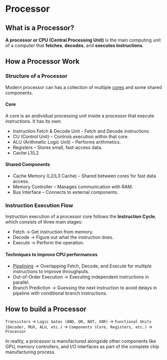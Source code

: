 # Processor

## What is a Processor?
**A processor or CPU (Central Processing Unit)** is the main computing unit of a computer that **fetches**, **decodes**, and **executes instructions**.

## How a Processor Work

### Structure of a Processor
Modern processor can has a collection of multiple [cores] and some shared components.

#### Core
A core is an andividual processing unit inside a processor that execute instructions. It has its own:
- Instruction Fetch & Decode Unit - Fetch and Decode instructions
- CU (Control Unit) – Controls execution within that core.
- ALU (Arithmetic Logic Unit) – Performs arithmetics.
- Registers – Stores small, fast-access data.
- Cache L1/L2

#### Shared Components
- Cache Memory (L2/L3 Cache) – Shared between cores for fast data access.
- Memory Controller – Manages communication with RAM.
- Bus Interface – Connects to external components.

### Instruction Execution Flow
Instruction execution of a processor core follows the **Instruction Cycle**, which consists of three main stages:
- Fetch → Get instruction from memory.
- Decode → Figure out what the instruction does.
- Execute → Perform the operation. 

#### Techniques to improve CPU performances
- [Pipelining] → Overlapping Fetch, Decode, and Execute for multiple instructions to improve throughputs.
- Out-of-Order Execution → Executing independent instructions in parallel.
- Branch Prediction → Guessing the next instruction to avoid delays in pipeline with conditional branch instructions.

## How to build a Processor
`Transistors` → `Logic Gates (AND, OR, NOT, XOR)` → `Functional Units (Decoder, MUX, ALU, etc.)` → `Components (Core, Registers, etc.)` → `Processor`

In reality, a processor is manufactured alongside other components like GPU, memory controllers, and I/O interfaces as part of the complete chip manufacturing process.

[cores]: ./Core
[Pipelining]: ./Pipeline.md